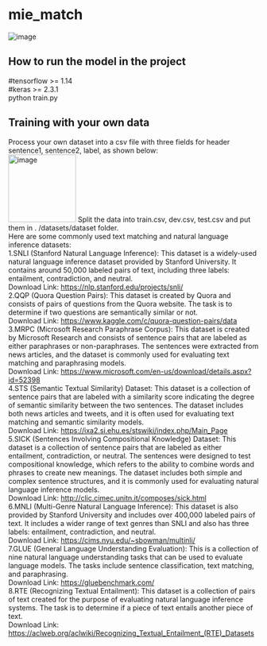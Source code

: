 # mie_match
![image](https://user-images.githubusercontent.com/103107137/228115147-4fa41608-51f6-46ca-ac41-cf24e225c057.png)<br>

How to run the model in the project
---
#tensorflow >= 1.14<br>
#keras >= 2.3.1<br>
python train.py<br>

Training with your own data
---
Process your own dataset into a csv file with three fields for header sentence1, sentence2, label, as shown below:<br>
<img width="136" alt="image" src="https://user-images.githubusercontent.com/103107137/228113859-4f78b407-718e-46c7-9308-4e47c6a385dc.png">
Split the data into train.csv, dev.csv, test.csv and put them in . /datasets/dataset folder.<br>
Here are some commonly used text matching and natural language inference datasets:<br>
1.SNLI (Stanford Natural Language Inference): This dataset is a widely-used natural language inference dataset provided by Stanford University. It contains around 50,000 labeled pairs of text, including three labels: entailment, contradiction, and neutral.<br>
Download Link: https://nlp.stanford.edu/projects/snli/<br>
2.QQP (Quora Question Pairs): This dataset is created by Quora and consists of pairs of questions from the Quora website. The task is to determine if two questions are semantically similar or not.<br>
Download Link: https://www.kaggle.com/c/quora-question-pairs/data<br>
3.MRPC (Microsoft Research Paraphrase Corpus): This dataset is created by Microsoft Research and consists of sentence pairs that are labeled as either paraphrases or non-paraphrases. The sentences were extracted from news articles, and the dataset is commonly used for evaluating text matching and paraphrasing models.<br>
Download Link: https://www.microsoft.com/en-us/download/details.aspx?id=52398<br>
4.STS (Semantic Textual Similarity) Dataset: This dataset is a collection of sentence pairs that are labeled with a similarity score indicating the degree of semantic similarity between the two sentences. The dataset includes both news articles and tweets, and it is often used for evaluating text matching and semantic similarity models.<br>
Download Link: https://ixa2.si.ehu.es/stswiki/index.php/Main_Page<br>
5.SICK (Sentences Involving Compositional Knowledge) Dataset: This dataset is a collection of sentence pairs that are labeled as either entailment, contradiction, or neutral. The sentences were designed to test compositional knowledge, which refers to the ability to combine words and phrases to create new meanings. The dataset includes both simple and complex sentence structures, and it is commonly used for evaluating natural language inference models.<br>
Download Link: http://clic.cimec.unitn.it/composes/sick.html<br>
6.MNLI (Multi-Genre Natural Language Inference): This dataset is also provided by Stanford University and includes over 400,000 labeled pairs of text. It includes a wider range of text genres than SNLI and also has three labels: entailment, contradiction, and neutral.<br>
Download Link: https://cims.nyu.edu/~sbowman/multinli/<br>
7.GLUE (General Language Understanding Evaluation): This is a collection of nine natural language understanding tasks that can be used to evaluate language models. The tasks include sentence classification, text matching, and paraphrasing.<br>
Download Link: https://gluebenchmark.com/<br>
8.RTE (Recognizing Textual Entailment): This dataset is a collection of pairs of text created for the purpose of evaluating natural language inference systems. The task is to determine if a piece of text entails another piece of text.<br>
Download Link: https://aclweb.org/aclwiki/Recognizing_Textual_Entailment_(RTE)_Datasets
